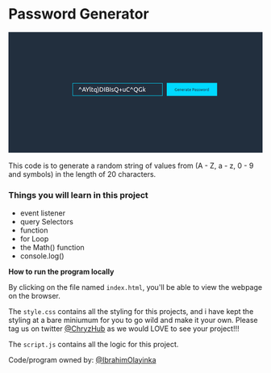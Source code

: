# Password Generator

![background generator preview](./screenshot.png)

<p>This code is to generate a random string of values from (A - Z, a - z, 0 - 9 and symbols) in the length of 20 characters.</p>

<h3>Things you will learn in this project</h3>

* event listener
* query Selectors
* function
* for Loop
* the Math() function
* console.log()

**How to run the program locally**

By clicking on the file named `index.html`, you'll be able to view the webpage on the browser.


The `style.css` contains all the styling for this projects, and i have kept the styling at a bare miniumum for you to go wild and make it your own. Please tag us on twitter <a href="https://twitter.com/ChryzHub">@ChryzHub</a> as we would LOVE to see your project!!!

The `script.js` contains all the logic for this project.


Code/program owned by:
[@IbrahimOlayinka](https://github.com/IbrahimOlayinka)
